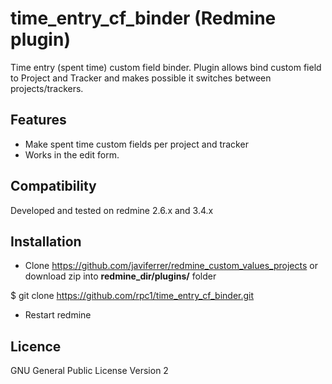 time_entry_cf_binder (Redmine plugin)
======================================
Time entry (spent time) custom field binder. 
Plugin allows bind custom field to Project and Tracker and makes possible it switches between projects/trackers.



Features
--------

* Make spent time custom fields per project and tracker
* Works in the edit form.

Compatibility
-------------

Developed and tested on redmine 2.6.x and 3.4.x


Installation
------------

* Clone https://github.com/javiferrer/redmine_custom_values_projects or download zip into  **redmine_dir/plugins/** folder
 
$ git clone https://github.com/rpc1/time_entry_cf_binder.git
 
* Restart redmine


Licence
-------

GNU General Public License Version 2






 
